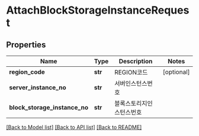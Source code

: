 # AttachBlockStorageInstanceRequest

## Properties
Name | Type | Description | Notes
------------ | ------------- | ------------- | -------------
**region_code** | **str** | REGION코드 | [optional] 
**server_instance_no** | **str** | 서버인스턴스번호 | 
**block_storage_instance_no** | **str** | 블록스토리지인스턴스번호 | 

[[Back to Model list]](../README.md#documentation-for-models) [[Back to API list]](../README.md#documentation-for-api-endpoints) [[Back to README]](../README.md)


